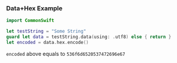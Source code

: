 ### Data+Hex Example

```Swift
import CommonSwift

let testString = "Some String"
guard let data = testString.data(using: .utf8) else { return }
let encoded = data.hex.encode()
```
`encoded` above equals to `536f6d6520537472696e67`